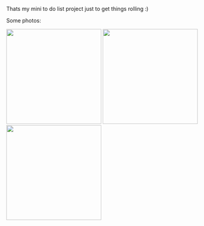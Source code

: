 Thats my mini to do list project just to get things rolling :)

Some photos:


<img src="https://github.com/KubaBaniak/To-Do-List-...one-of-many-/blob/main/media/src1.png?raw=true" width="250">
<img src="https://github.com/KubaBaniak/To-Do-List-...one-of-many-/blob/main/media/src2.png?raw=true" width="250">
<img src="https://github.com/KubaBaniak/To-Do-List-...one-of-many-/blob/main/media/src3.png?raw=true" width="250">
